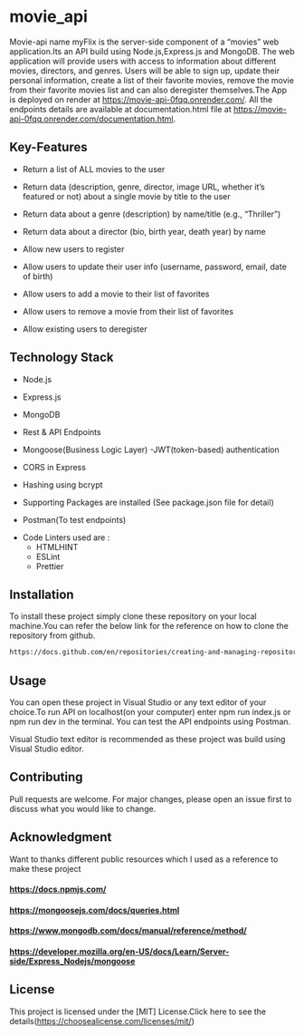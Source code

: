 # movie_api

Movie-api name myFlix is the server-side component of a “movies” web application.Its an API build using Node.js,Express.js and MongoDB. The web application will provide users with access to information about different movies, directors, and genres. Users will be able to sign up, update their personal information, create a list of their favorite movies, remove the movie from their favorite movies list and can also deregister themselves.The App is deployed on render at https://movie-api-0fqq.onrender.com/. All the endpoints details are available at documentation.html file at https://movie-api-0fqq.onrender.com/documentation.html.

## Key-Features
* Return a list of ALL movies to the user
+ Return data (description, genre, director, image URL, whether it’s featured or not) about a single movie by title to   the user
- Return data about a genre (description) by name/title (e.g., “Thriller”)
* Return data about a director (bio, birth year, death year) by name
+ Allow new users to register
- Allow users to update their user info (username, password, email, date of birth)
* Allow users to add a movie to their list of favorites
+ Allow users to remove a movie from their list of favorites
- Allow existing users to deregister

## Technology Stack
* Node.js
+ Express.js
- MongoDB
* Rest & API Endpoints
+ Mongoose(Business Logic Layer)
-JWT(token-based) authentication
* CORS in Express
+ Hashing using bcrypt
* Supporting Packages are installed (See package.json file for detail) 
- Postman(To test endpoints)
+ Code Linters used are :
  - HTMLHINT
  - ESLint
  - Prettier

## Installation

To install these project simply clone these repository on your local machine.You can refer the below link for the reference on how to clone the repository from github.

```bash
https://docs.github.com/en/repositories/creating-and-managing-repositories/cloning-a-repository
```

## Usage
You can open these project in Visual Studio or any text editor of your choice.To run API on localhost(on your computer) enter npm run index.js or npm run dev in the terminal. You can test the API endpoints using Postman.

Visual Studio text editor is recommended as these project was build using Visual Studio editor.

## Contributing

Pull requests are welcome. For major changes, please open an issue first
to discuss what you would like to change.

## Acknowledgment
Want to thanks different public resources which I used as a reference to make these project
#### https://docs.npmjs.com/
#### https://mongoosejs.com/docs/queries.html
#### https://www.mongodb.com/docs/manual/reference/method/
#### https://developer.mozilla.org/en-US/docs/Learn/Server-side/Express_Nodejs/mongoose

## License
This project is licensed under the [MIT] License.Click here to see the details(https://choosealicense.com/licenses/mit/)
